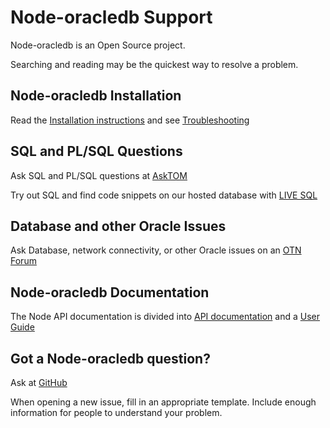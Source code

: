 # Node-oracledb Support

Node-oracledb is an Open Source project.

Searching and reading may be the quickest way to resolve a problem.

## Node-oracledb Installation

Read the [Installation instructions](https://node-oracledb.readthedocs.io/en/latest/user_guide/installation.html) and see [Troubleshooting](https://node-oracledb.readthedocs.io/en/latest/user_guide/installation.html#troubleshooting)

## SQL and PL/SQL Questions

Ask SQL and PL/SQL questions at [AskTOM](https://asktom.oracle.com/)

Try out SQL and find code snippets on our hosted database with [LIVE SQL](https://livesql.oracle.com/)

## Database and other Oracle Issues

Ask Database, network connectivity, or other Oracle issues on an [OTN Forum](https://community.oracle.com/community/database/)

## Node-oracledb Documentation

The Node API documentation is divided into [API documentation](https://node-oracledb.readthedocs.io/en/latest/api_manual/oracledb.html) and a [User Guide](https://node-oracledb.readthedocs.io/en/latest/user_guide/introduction.html)

## Got a Node-oracledb question?

Ask at [GitHub](https://github.com/oracle/node-oracledb/issues)

When opening a new issue, fill in an appropriate template.
Include enough information for people to understand your problem.

